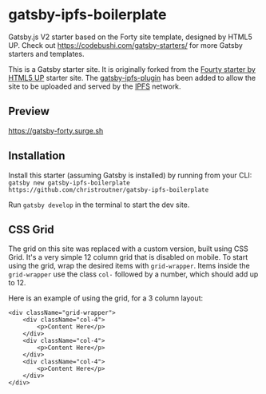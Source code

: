 # gatsby-ipfs-boilerplate

Gatsby.js V2 starter based on the Forty site template, designed by HTML5 UP. Check out https://codebushi.com/gatsby-starters/ for more Gatsby starters and templates.

This is a Gatsby starter site. It is originally forked from
the [Fourty starter by HTML5 UP](https://github.com/codebushi/gatsby-starter-forty)
starter site. The [gatsby-ipfs-plugin](https://github.com/moxystudio/gatsby-plugin-ipfs)
has been added to allow the site to be uploaded and served by the [IPFS](https://ipfs.io)
network.

## Preview

https://gatsby-forty.surge.sh

## Installation

Install this starter (assuming Gatsby is installed) by running from your CLI:
<br/>
`gatsby new gatsby-ipfs-boilerplate https://github.com/christroutner/gatsby-ipfs-boilerplate`

Run `gatsby develop` in the terminal to start the dev site.

## CSS Grid

The grid on this site was replaced with a custom version, built using CSS Grid. It's a very simple 12 column grid that is disabled on mobile. To start using the grid, wrap the desired items with `grid-wrapper`. Items inside the `grid-wrapper` use the class `col-` followed by a number, which should add up to 12.

Here is an example of using the grid, for a 3 column layout:

```
<div className="grid-wrapper">
    <div className="col-4">
        <p>Content Here</p>
    </div>
    <div className="col-4">
        <p>Content Here</p>
    </div>
    <div className="col-4">
        <p>Content Here</p>
    </div>
</div>
```
